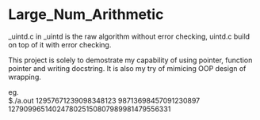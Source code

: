 # Large_Num_Arithmetic
_uintd.c in _uintd is the raw algorithm without error checking, uintd.c build on top of it with error checking.

This project is solely to demostrate my capability of using pointer, function pointer and writing docstring. It is also my try of mimicing OOP design of wrapping.

eg. <br /> 
$./a.out 12957671239098348123 98713698457091230897 <br /> 
1279099651402478025150807989981479556331
